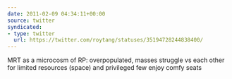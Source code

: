 ```yaml
---
date: 2011-02-09 04:34:11+00:00
source: twitter
syndicated:
- type: twitter
  url: https://twitter.com/roytang/statuses/35194728244838400/
---
```


MRT as a microcosm of RP: overpopulated, masses struggle vs each other for limited resources (space) and privileged few enjoy comfy seats